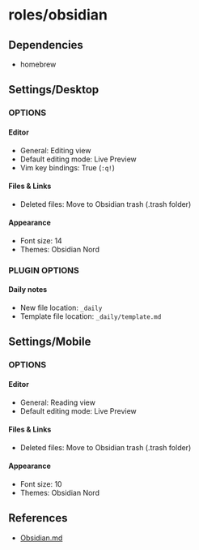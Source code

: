 # roles/obsidian



## Dependencies
- homebrew



## Settings/Desktop
### OPTIONS
#### Editor
- General: Editing view
- Default editing mode: Live Preview
- Vim key bindings: True (`:q!`)

#### Files & Links
- Deleted files: Move to Obsidian trash (.trash folder)

#### Appearance
- Font size: 14
- Themes: Obsidian Nord


### PLUGIN OPTIONS
#### Daily notes
- New file location: `_daily`
- Template file location: `_daily/template.md`



## Settings/Mobile
### OPTIONS
#### Editor
- General: Reading view
- Default editing mode: Live Preview

#### Files & Links
- Deleted files: Move to Obsidian trash (.trash folder)

#### Appearance
- Font size: 10
- Themes: Obsidian Nord



## References
- [Obsidian.md](https://github.com/obsidianmd)

